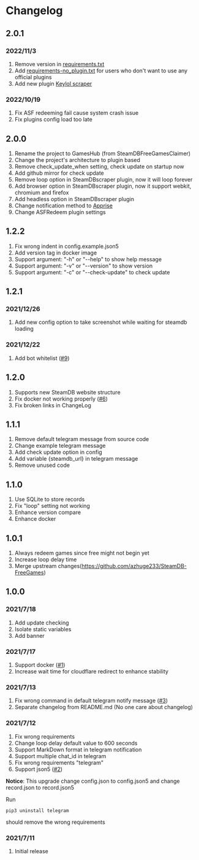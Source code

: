 # Changelog
## 2.0.1
### 2022/11/3
1. Remove version in [requirements.txt](requirements.txt)
2. Add [requirements-no_plugin.txt](requirements-no_plugin.txt) for users who don't want to use any official plugins
3. Add new plugin [Keylol scraper](plugins/gameshub.official.scraper.keylol)

### 2022/10/19
1. Fix ASF redeeming fail cause system crash issue
2. Fix plugins config load too late

## 2.0.0
1. Rename the project to GamesHub (from SteamDBFreeGamesClaimer)
2. Change the project's architecture to plugin based
3. Remove check_update_when setting, check update on startup now
4. Add github mirror for check update
5. Remove loop option in SteamDBscraper plugin, now it will loop forever
6. Add browser option in SteamDBscraper plugin, now it support webkit, chromium and firefox
7. Add headless option in SteamDBscraper plugin
8. Change notification method to [Apprise](https://github.com/caronc/apprise)
9. Change ASFRedeem plugin settings

## 1.2.2
1. Fix wrong indent in config.example.json5
2. Add version tag in docker image
3. Support argument: "-h" or "--help" to show help message
4. Support argument: "-v" or "--version" to show version
5. Support argument: "-c" or "--check-update" to check update

## 1.2.1

### 2021/12/26
1. Add new config option to take screenshot while waiting for steamdb loading

### 2021/12/22
1. Add bot whitelist ([#9](/../../pull/9))

## 1.2.0
1. Supports new SteamDB website structure
2. Fix docker not working properly ([#6](/../../issues/6))
3. Fix broken links in ChangeLog

## 1.1.1
1. Remove default telegram message from source code
2. Change example telegram message
3. Add check update option in config
4. Add variable {steamdb_url} in telegram message
5. Remove unused code

## 1.1.0
1. Use SQLite to store records
2. Fix "loop" setting not working
3. Enhance version compare
4. Enhance docker

## 1.0.1
1. Always redeem games since free might not begin yet
2. Increase loop delay time
3. Merge upstream changes(https://github.com/azhuge233/SteamDB-FreeGames)

## 1.0.0

### 2021/7/18
1. Add update checking
2. Isolate static variables
3. Add banner

### 2021/7/17
1. Support docker ([#1](/../../issues/1))
2. Increase wait time for cloudflare redirect to enhance stability

### 2021/7/13
1. Fix wrong command in default telegram notify message ([#3](/../../issues/13))
2. Separate changelog from README.md (No one care about changelog)

### 2021/7/12
1. Fix wrong requirements
2. Change loop delay default value to 600 seconds
3. Support MarkDown format in telegram notification
4. Support multiple chat_id in telegram
5. Fix wrong requirements "telegram"
6. Support json5 ([#2](/../../issues/2))

**Notice**: This upgrade change config.json to config.json5 and change record.json to record.json5

Run
```shell
pip3 uninstall telegram
```
should remove the wrong requirements

### 2021/7/11
1. Initial release
